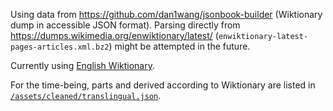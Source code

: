 Using data from https://github.com/dan1wang/jsonbook-builder (Wiktionary dump in accessible JSON format). Parsing directly from https://dumps.wikimedia.org/enwiktionary/latest/ (`enwiktionary-latest-pages-articles.xml.bz2`) might be attempted in the future.

Currently using [English Wiktionary](https://en.wiktionary.org).

For the time-being, parts and derived according to Wiktionary are listed in [`/assets/cleaned/translingual.json`](/assets/cleaned/translingual.json).
